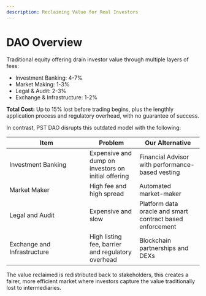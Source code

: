 ```yaml
---
description: Reclaiming Value for Real Investors
---
```


# DAO Overview

Traditional equity offering drain investor value through multiple layers of fees:

* Investment Banking: 4-7%
* Market Making: 1-3%
* Legal & Audit: 2-3%
* Exchange & Infrastructure: 1-2%

**Total Cost:** Up to 15% lost before trading begins, plus the lengthly application process and regulatory overhead, with no guarantee of success.

In contrast, PST DAO disrupts this outdated model with the following:



<table><thead><tr><th width="193">Item</th><th>Problem</th><th>Our Alternative</th></tr></thead><tbody><tr><td>Investment Banking</td><td>Expensive and dump on investors on initial offering</td><td>Financial Advisor with performance-based vesting</td></tr><tr><td>Market Maker</td><td>High fee and high spread</td><td>Automated market-maker</td></tr><tr><td>Legal and Audit</td><td>Expensive and slow</td><td>Platform data oracle and smart contract based enforcement</td></tr><tr><td>Exchange and Infrastructure</td><td>High listing fee, barrier and regulatory overhead</td><td>Blockchain partnerships and DEXs</td></tr></tbody></table>

The value reclaimed is redistributed back to stakeholders, this creates a fairer, more efficient market where investors capture the value traditionally lost to intermediaries.
